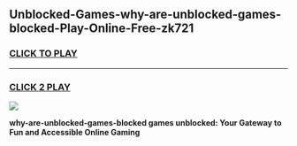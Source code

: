 
## Unblocked-Games-why-are-unblocked-games-blocked-Play-Online-Free-zk721
<h3>
<a href="https://premium76.site?title=why-are-unblocked-games-blocked&ref=26A">CLICK TO PLAY</a></h3>
<hr>

<h3>
<a href="https://premium76.site?title=why-are-unblocked-games-blocked&ref=26A">CLICK 2 PLAY</a>
  
</h3>

<a href="https://premium76.site?title=why-are-unblocked-games-blocked&ref=26A"><img src="https://clearcache.store/games.png"></a>


**why-are-unblocked-games-blocked games unblocked: Your Gateway to Fun and Accessible Online Gaming**
